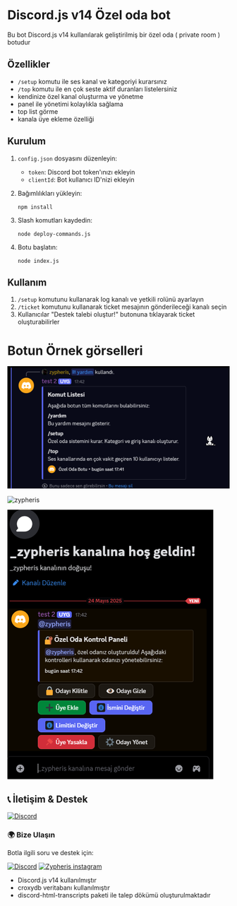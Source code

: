 # Discord.js v14 Özel oda bot

Bu bot Discord.js v14 kullanılarak geliştirilmiş bir özel oda ( private room ) botudur

## Özellikler

- `/setup` komutu ile ses kanal ve kategoriyi kurarsınız
- `/top` komutu ile en çok seste aktif duranları listelersiniz
- kendinize özel kanal oluşturma ve yönetme
- panel ile yönetimi kolaylıkla sağlama
- top list görme
- kanala üye ekleme özelliği

## Kurulum

1. `config.json` dosyasını düzenleyin:
   - `token`: Discord bot token'ınızı ekleyin
   - `clientId`: Bot kullanıcı ID'nizi ekleyin

2. Bağımlılıkları yükleyin:
   ```
   npm install
   ```

3. Slash komutları kaydedin:
   ```
   node deploy-commands.js
   ```

4. Botu başlatın:
   ```
   node index.js
   ```

## Kullanım

1. `/setup` komutunu kullanarak log kanalı ve yetkili rolünü ayarlayın
2. `/ticket` komutunu kullanarak ticket mesajının gönderileceği kanalı seçin
3. Kullanıcılar "Destek talebi oluştur!" butonuna tıklayarak ticket oluşturabilirler

# Botun Örnek görselleri

![zypheris](./zyp/ozel-oda.png) 


![zypheris](./zyp/özel-oda.png) 


![zypheris](./zyp/ozel-oda2.png) 


## 📞 İletişim & Destek
[![Discord](https://img.shields.io/badge/ZYPHERİS-DİSCORD-5865F2?style=for-the-badge&logo=discord&logoColor=white)](https://discord.com/users/773582512647569409)
### 🌍 **Bize Ulaşın**
Botla ilgili soru ve destek için:

[![Discord](https://img.shields.io/badge/DISCORD-SUNUCUMUZ-5865F2?style=for-the-badge&logo=discord&logoColor=white)](https://discord.gg/sxWz2fayFa)
[![Zypheris instagram](https://img.shields.io/badge/Instagram-E4405F?style=for-the-badge&logo=instagram&logoColor=white)](https://www.instagram.com/ilwixi7)


- Discord.js v14 kullanılmıştır
- croxydb veritabanı kullanılmıştır
- discord-html-transcripts paketi ile talep dökümü oluşturulmaktadır
